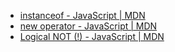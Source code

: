 - [instanceof - JavaScript | MDN](https://developer.mozilla.org/en-US/docs/Web/JavaScript/Reference/Operators/instanceof)
- [new operator - JavaScript | MDN](https://developer.mozilla.org/en-US/docs/Web/JavaScript/Reference/Operators/new)
- [Logical NOT (!) - JavaScript | MDN](https://developer.mozilla.org/en-US/docs/Web/JavaScript/Reference/Operators/Logical_NOT)
